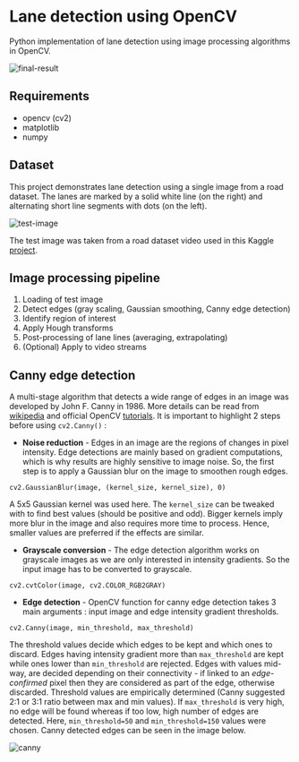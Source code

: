 # Lane detection using OpenCV

Python implementation of lane detection using image processing algorithms in OpenCV.

![final-result](https://github.com/d-misra/Lane-detection-opencv/blob/master/Hough_lines_avg.png)

## Requirements

- opencv (cv2)
- matplotlib
- numpy

## Dataset

This project demonstrates lane detection using a single image from a road dataset. The lanes are marked by a solid white line (on the right) and alternating short line segments with dots (on the left).

![test-image](https://github.com/d-misra/Lane-detection-opencv/blob/master/Test_image.png)

The test image was taken from a road dataset video used in this Kaggle [project](https://www.kaggle.com/dpamgautam/video-file-for-lane-detection-project).  

## Image processing pipeline

1. Loading of test image
2. Detect edges (gray scaling, Gaussian smoothing, Canny edge detection)
3. Identify region of interest
4. Apply Hough transforms
5. Post-processing of lane lines (averaging, extrapolating)
6. (Optional) Apply to video streams

## Canny edge detection

A multi-stage algorithm that detects a wide range of edges in an image was developed by John F. Canny in 1986. More details can be read from [wikipedia](https://en.wikipedia.org/wiki/Canny_edge_detector) and official OpenCV [tutorials](https://opencv-python-tutroals.readthedocs.io/en/latest/py_tutorials/py_imgproc/py_canny/py_canny.html). It is important to highlight 2 steps before using ```cv2.Canny()``` :

- **Noise reduction** - Edges in an image are the regions of changes in pixel intensity. Edge detections are mainly based on gradient computations, which is why results are highly sensitive to image noise. So, the first step is to apply a Gaussian blur on the image to smoothen rough edges.
```
cv2.GaussianBlur(image, (kernel_size, kernel_size), 0)
```  
A 5x5 Gaussian kernel was used here. The ```kernel_size``` can be tweaked with to find best values (should be positive and odd). Bigger kernels imply more blur in the image and also requires more time to process. Hence, smaller values are preferred if the effects are similar.

- **Grayscale conversion** - The edge detection algorithm works on grayscale images as we are only interested in intensity gradients. So the input image has to be converted to grayscale.
```
cv2.cvtColor(image, cv2.COLOR_RGB2GRAY)
```

- **Edge detection** - OpenCV function for canny edge detection takes 3 main arguments : input image and edge intensity gradient thresholds.
```
cv2.Canny(image, min_threshold, max_threshold)
```
The threshold values decide which edges to be kept and which ones to discard. Edges having intensity gradient more than ```max_threshold``` are kept while ones lower than ```min_threshold``` are rejected. Edges with values mid-way, are decided depending on their connectivity - if linked to an *edge-confirmed* pixel then they are considered as part of the edge, otherwise discarded. Threshold values are empirically determined (Canny suggested 2:1 or 3:1 ratio between max and min values). If ```max_threshold``` is very high, no edge will be found whereas if too low, high number of edges are detected. Here, ```min_threshold=50``` and ```min_threshold=150``` values were chosen. Canny detected edges can be seen in the image below. 

![canny](https://github.com/d-misra/Lane-detection-opencv/blob/master/Canny_edges.png)
